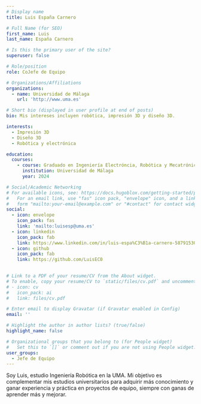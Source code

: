 ```yaml
---
# Display name
title: Luis España Carnero

# Full Name (for SEO)
first_name: Luis
last_name: España Carnero

# Is this the primary user of the site?
superuser: false

# Role/position
role: CoJefe de Equipo

# Organizations/Affiliations
organizations:
  - name: Universidad de Málaga
    url: 'http://www.uma.es'

# Short bio (displayed in user profile at end of posts)
bio: Mis intereses incluyen robótica, impresión 3D y diseño 3D.

interests:
  - Impresión 3D
  - Diseño 3D
  - Robótica y electrónica

education:
  courses:
    - course: Graduado en Ingeniería Electróncia, Robótica y Mecatrónica (3º)
      institution: Universidad de Málaga
      year: 2024

# Social/Academic Networking
# For available icons, see: https://docs.hugoblox.com/getting-started/page-builder/#icons
#   For an email link, use "fas" icon pack, "envelope" icon, and a link in the
#   form "mailto:your-email@example.com" or "#contact" for contact widget.
social:
  - icon: envelope
    icon_pack: fas
    link: 'mailto:luisesp@uma.es'
  - icon: linkedin
    icon_pack: fab
    link: https://www.linkedin.com/in/luis-espa%C3%B1a-carnero-587915307/
  - icon: github
    icon_pack: fab
    link: https://github.com/LuisEC0

    
# Link to a PDF of your resume/CV from the About widget.
# To enable, copy your resume/CV to `static/files/cv.pdf` and uncomment the lines below.
# - icon: cv
#   icon_pack: ai
#   link: files/cv.pdf

# Enter email to display Gravatar (if Gravatar enabled in Config)
email: ''

# Highlight the author in author lists? (true/false)
highlight_name: false

# Organizational groups that you belong to (for People widget)
#   Set this to `[]` or comment out if you are not using People widget.
user_groups:
  - Jefe de Equipo
---
```



Soy Luis, estudio Ingeniería Robótica en la UMA. Mi objetivo es complementar mis estudios universitarios para adquirir más conocimiento y ganar experiencia y práctica en proyectos de equipo, siempre con ganas de aprender más y mejorar.
